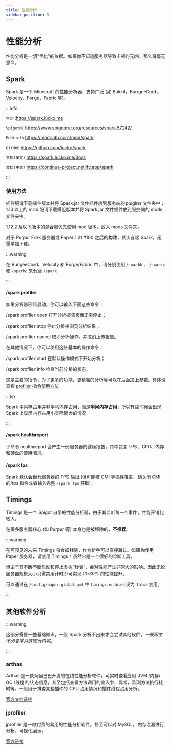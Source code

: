 ```yaml
---
title: 性能分析
sidebar_position: 5
---
```


# 性能分析

性能分析是一切"优化"的依据。如果你不知道服务器导致卡顿的元凶，那么将毫无意义。

## Spark

Spark 是一个 Minecraft 的性能分析器，支持广泛 (如 Bukkit，BungeeCord，Velocity，Forge，Fabric 等)。

:::info

`官网` :https://spark.lucko.me

`SpigotMC` https://www.spigotmc.org/resources/spark.57242/

`Modrinth` https://modrinth.com/mod/spark

`GitHub` https://github.com/lucko/spark

`文档(英文)` https://spark.lucko.me/docs

`文档(中文)` https://continue-project.netlify.app/spark

:::

### 使用方法

插件服请下载插件版本并将 Spark.jar 文件插件放到服务端的 plugins 文件夹中；1.13 以上的 mod 服请下载模组版本并将 Spark.jar 文件插件放到服务端的 mods 文件夹中。

1.12.2 及以下版本的混合服优先使用 mod 版本，放入 mods 文件夹。

对于 Purpur Fork 服务器或 Paper 1.21 #100 之后的构建，默认自带 Spark，无需单独下载。

:::warning

在 BungeeCord、Velocity 和 Forge/Fabric 中，请分别使用 `/sparkb` 、 `/sparkv` 和 `/sparkc` 来代替 `/spark`

:::

#### /spark profiler

如果分析器已经启动，你可以输入下面这些命令：

/spark profiler open 打开分析报告页而无需停止；

/spark profiler stop 停止分析并浏览分析结果；

/spark profiler cancel 取消分析操作，并取消上传报告。

在其他情况下，你可以使用这些基本的操作命令：

/spark profiler start 在默认操作模式下开始分析；

/spark profiler info 检查当前分析的状态。

这是主要的指令，为了更多的功能，更精准的分析等可以在后面加上参数。具体请查看 [profiler 指令使用方法](https://continue-project.netlify.app/spark/#/spark.command-usage)

:::tip

Spark 中内存占用并非平均内存占用，而是**瞬间内存占用**，所以有些时候会出现 Spark 上显示内存占用小实际很大的情况

:::

#### /spark healthreport

子命令 healthreport 会产生一份服务器的健康报告，其中包含 TPS、CPU、内存和硬盘的使用情况。

#### /spark tps

Spark 默认会替代服务器的 TPS 输出 (但可能被 CMI 等插件覆盖，请关闭 CMI 的/tps 指令或者输入完整 `/spark tps` 获取)。

## Timings

Timings 是一个 Spigot 自带的性能分析器，由于其监听每一个事件，性能开销比较大，

在很多服务器核心 (如 Purpur 等) 本身也是被移除的，**不推荐**。

:::warning

在可预见的未来 Timings 将会被移除，作为新手可以直接跳过。如果你使用 Paper 服务器，请禁用 Timings！虽然它是一个很好的诊断工具，

但由于其不断不断启动和停止虚拟“秒表”，会对性能产生非常大的影响。因此无论服务器规模大小只需禁用计时即可实现 *10-30%* 的性能提升。

可以通过在 `/config/paper-global.yml` 中 `timings.enabled` 设为 `false` 禁用。

:::

## 其他软件分析

:::warning

这部分需要一些基础知识，一般 Spark 分析不出来才会尝试其他软件。*一般服主不必要学习这部分内容*。

:::

### arthas

Arthas 是一款阿里巴巴开发的在线性能分析软件，可实时查看应用 JVM /内存/ GC /线程 的状态信息，甚至包括查看方法调用的出入参、异常，监测方法执行耗时等，一般用于排查某些插件的 CPU 占用情况和插件线程占用分析。

[官方文档链接](https://arthas.aliyun.com/doc/)

### jprofiler

jprofiler 是一款付费的易用的性能分析软件，甚至可以对 MySQL，内存泄漏进行分析，可视化展示。

[官方链接](https://www.ej-technologies.com/products/jprofiler/overview.html)
